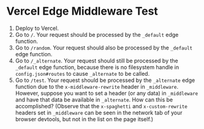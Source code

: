 # Vercel Edge Middleware Test

1. Deploy to Vercel.
2. Go to `/`. Your request should be processed by the `_default` edge function.
3. Go to `/random`. Your request should also be processed by the `_default` edge function.
4. Go to `/_alternate`. Your request should still be processed by the `_default` edge function, because there is no filesystem handle in `config.json#routes` to cause `_alternate` to be called.
5. Go to `/test`. Your request should be processed by the `_alternate` edge function due to the `x-middleware-rewrite` header in `_middleware`. However, suppose you want to set a header (or any data) in `_middleware` and have that data be available in `_alternate`. How can this be accomplished? (Observe that the `x-spaghetti` and `x-custom-rewrite` headers set in `_middleware` can be seen in the network tab of your browser devtools, but not in the list on the page itself.)
